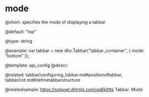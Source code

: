 mode
=============

@short: 
specifies the mode of displaying a tabbar


@default:
"top"


@type: string

@example: 
var tabbar = new dhx.Tabbar("tabbar_container", {
    mode: "bottom"
});


@template:	api_config
@descr: 

@related: tabbar/configuring_tabbar.md#positionoftabbar,
tabbar/init.md#definetabbarstructure

@relatedsample: https://snippet.dhtmlx.com/xq6k0tts	Tabbar. Mode

